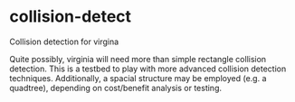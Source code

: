 # collision-detect
Collision detection for virgina

Quite possibly, virginia will need more than simple rectangle collision detection. This is a testbed to play with more advanced collision detection techniques.
Additionally, a spacial structure may be employed (e.g. a quadtree), depending on cost/benefit analysis or testing.
